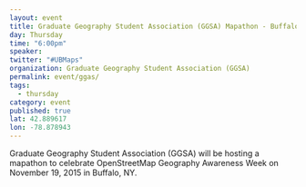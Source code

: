 ```yaml
---
layout: event
title: Graduate Geography Student Association (GGSA) Mapathon - Buffalo, NY
day: Thursday
time: "6:00pm"
speaker: 
twitter: "#UBMaps"
organization: Graduate Geography Student Association (GGSA) 
permalink: event/ggas/
tags: 
  - thursday
category: event
published: true
lat: 42.889617
lon: -78.878943
---
```


Graduate Geography Student Association (GGSA) will be hosting a mapathon to celebrate OpenStreetMap Geography Awareness Week on November 19, 2015 in Buffalo, NY.
